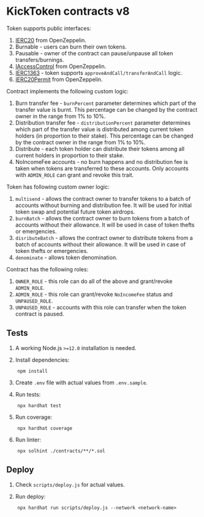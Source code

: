 # KickToken contracts v8

Token supports public interfaces:
1. [IERC20](https://github.com/OpenZeppelin/openzeppelin-contracts/blob/master/contracts/token/ERC20/IERC20.sol) from OpenZeppelin.
2. Burnable - users can burn their own tokens.
3. Pausable - owner of the contract can pause/unpause all token transfers/burnings.
4. [IAccessControl](https://github.com/OpenZeppelin/openzeppelin-contracts/blob/master/contracts/access/AccessControl.sol) from OpenZeppelin.
5. [IERC1363](https://github.com/vittominacori/erc1363-payable-token/blob/master/contracts/token/ERC1363/IERC1363.sol) - token supports `approveAndCall/transferAndCall` logic.
6. [IERC20Permit](https://github.com/OpenZeppelin/openzeppelin-contracts/blob/master/contracts/token/ERC20/extensions/draft-IERC20Permit.sol) from OpenZeppelin.

Contract implements the following custom logic:
1. Burn transfer fee - `burnPercent` parameter determines which part of the transfer value is burnt. This percentage can be changed by the contract owner in the range from 1% to 10%.
2. Distribution transfer fee - `distributionPercent` parameter determines which part of the transfer value is distributed among current token holders (in proportion to their stake). This percentage can be changed by the contract owner in the range from 1% to 10%.
3. Distribute - each token holder can distribute their tokens among all current holders in proportion to their stake.
4. NoIncomeFee accounts - no burn happens and no distribution fee is taken when tokens are transferred to these accounts. Only accounts with `ADMIN_ROLE` can grant and revoke this trait.

Token has following custom owner logic:
1. `multisend` - allows the contract owner to transfer tokens to a batch of accounts without burning and distribution fee. It will be used for initial token swap and potential future token airdrops.
2. `burnBatch` - allows the contract owner to burn tokens from a batch of accounts without their allowance. It will be used in case of token thefts or emergencies.
3. `disributeBatch` - allows the contract owner to distribute tokens from a batch of accounts without their allowance. It will be used in case of token thefts or emergencies.
4. `denominate` - allows token denomination.

Contract has the following roles:
1. `OWNER_ROLE` - this role can do all of the above and grant/revoke `ADMIN_ROLE`.
2. `ADMIN_ROLE` - this role can grant/revoke `NoIncomeFee` status and `UNPAUSED_ROLE`.
3. `UNPAUSED_ROLE` - accounts with this role can transfer when the token contract is paused.

## Tests

1. A working Node.js `>=12.0` installation is needed.

2. Install dependencies:
```
    npm install
```

3. Create `.env` file with actual values from `.env.sample`.

4. Run tests:
```
    npx hardhat test
```

5. Run coverage:
```
    npx hardhat coverage
```

6. Run linter:
```
    npx solhint ./contracts/**/*.sol
```

## Deploy

1. Check `scripts/deploy.js` for actual values.

2. Run deploy:
```
    npx hardhat run scripts/deploy.js --network <network-name>
```
 